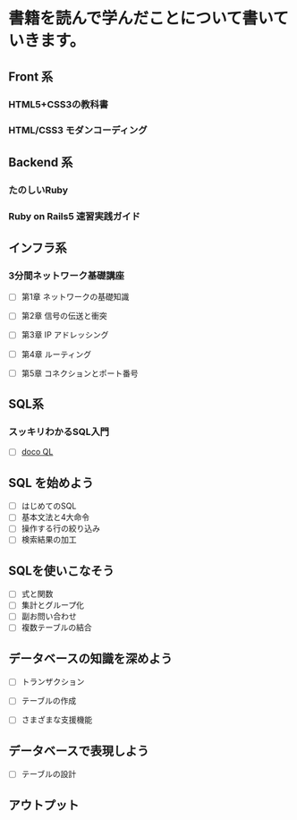 # 書籍を読んで学んだことについて書いていきます。



## Front 系



### HTML5+CSS3の教科書



### HTML/CSS3 モダンコーディング








## Backend 系



### たのしいRuby


### Ruby on Rails5 速習実践ガイド






## インフラ系


### 3分間ネットワーク基礎講座

- [ ] 第1章 ネットワークの基礎知識
- [ ] 第2章 信号の伝送と衝突
- [ ] 第3章 IP アドレッシング
- [ ] 第4章 ルーティング
- [ ] 第5章 コネクションとポート番号


## SQL系


### スッキリわかるSQL入門




- [ ] <a href="https://dokoql.com/">doco QL</a>

## SQL を始めよう
- [ ] はじめてのSQL
- [ ] 基本文法と4大命令
- [ ] 操作する行の絞り込み
- [ ] 検索結果の加工

## SQLを使いこなそう

- [ ] 式と関数
- [ ] 集計とグループ化
- [ ] 副お問い合わせ
- [ ] 複数テーブルの結合

## データベースの知識を深めよう

- [ ] トランザクション
- [ ] テーブルの作成
- [ ] さまざまな支援機能


## データベースで表現しよう

- [ ] テーブルの設計





















## アウトプット
